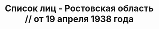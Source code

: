 ---
title: Список лиц - Ростовская область // от 19 апреля 1938 года
description: РГАСПИ, ф.17, т.8, оп.171, дело 416, лист 144
images:
- /disk/pictures/v08/17-171-416-144.jpg
- /disk/pictures/v08/17-171-416-145.jpg
- /disk/pictures/v08/17-171-416-146.jpg
- /disk/pictures/v08/17-171-416-147.jpg
- /disk/pictures/v08/17-171-416-148.jpg
- /disk/pictures/v08/17-171-416-149.jpg
---